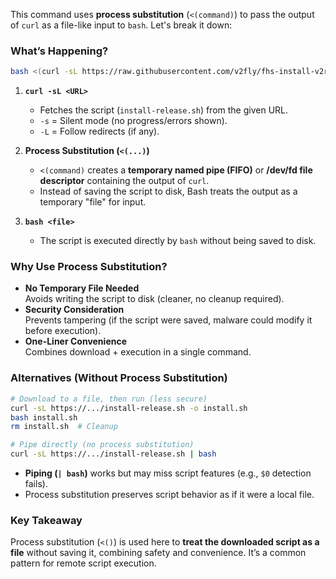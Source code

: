 This command uses **process substitution** (`<(command)`) to pass the output of `curl` as a file-like input to `bash`. Let's break it down:

### **What’s Happening?**
```bash
bash <(curl -sL https://raw.githubusercontent.com/v2fly/fhs-install-v2ray/master/install-release.sh)
```
1. **`curl -sL <URL>`**  
   - Fetches the script (`install-release.sh`) from the given URL.
   - `-s` = Silent mode (no progress/errors shown).  
   - `-L` = Follow redirects (if any).

2. **Process Substitution (`<(...)`)**  
   - `<(command)` creates a **temporary named pipe (FIFO)** or **/dev/fd file descriptor** containing the output of `curl`.
   - Instead of saving the script to disk, Bash treats the output as a temporary "file" for input.

3. **`bash <file>`**  
   - The script is executed directly by `bash` without being saved to disk.

### **Why Use Process Substitution?**
- **No Temporary File Needed**  
  Avoids writing the script to disk (cleaner, no cleanup required).
- **Security Consideration**  
  Prevents tampering (if the script were saved, malware could modify it before execution).
- **One-Liner Convenience**  
  Combines download + execution in a single command.

### **Alternatives (Without Process Substitution)**
```bash
# Download to a file, then run (less secure)
curl -sL https://.../install-release.sh -o install.sh
bash install.sh
rm install.sh  # Cleanup

# Pipe directly (no process substitution)
curl -sL https://.../install-release.sh | bash
```
- **Piping (`| bash`)** works but may miss script features (e.g., `$0` detection fails).
- Process substitution preserves script behavior as if it were a local file.

### **Key Takeaway**
Process substitution (`<()`) is used here to **treat the downloaded script as a file** without saving it, combining safety and convenience. It’s a common pattern for remote script execution.

